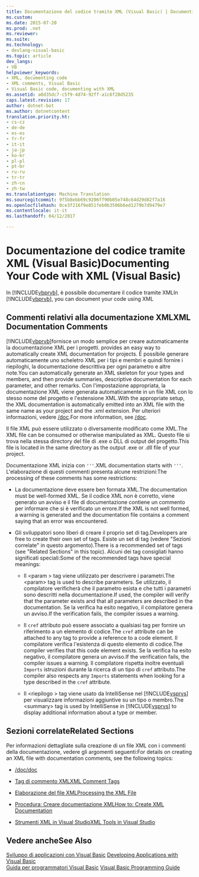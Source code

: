 ```yaml
---
title: Documentazione del codice tramite XML (Visual Basic) | Documenti di Microsoft
ms.custom: 
ms.date: 2015-07-20
ms.prod: .net
ms.reviewer: 
ms.suite: 
ms.technology:
- devlang-visual-basic
ms.topic: article
dev_langs:
- VB
helpviewer_keywords:
- XML, documenting code
- XML comments, Visual Basic
- Visual Basic code, documenting with XML
ms.assetid: a0d35dc7-c5f9-4d74-92ff-a1c6f28d5235
caps.latest.revision: 17
author: dotnet-bot
ms.author: dotnetcontent
translation.priority.ht:
- cs-cz
- de-de
- es-es
- fr-fr
- it-it
- ja-jp
- ko-kr
- pl-pl
- pt-br
- ru-ru
- tr-tr
- zh-cn
- zh-tw
ms.translationtype: Machine Translation
ms.sourcegitcommit: 9f5b8ebb69c9206ff90b05e748c64d29d82f7a16
ms.openlocfilehash: 0ce3f216f9e851feb0b3506b6ed1279b7d9479e7
ms.contentlocale: it-it
ms.lasthandoff: 04/12/2017

---
```

# <a name="documenting-your-code-with-xml-visual-basic"></a><span data-ttu-id="c6a8d-102">Documentazione del codice tramite XML (Visual Basic)</span><span class="sxs-lookup"><span data-stu-id="c6a8d-102">Documenting Your Code with XML (Visual Basic)</span></span>
<span data-ttu-id="c6a8d-103">In [!INCLUDE[vbprvb](../../../csharp/programming-guide/concepts/linq/includes/vbprvb_md.md)], è possibile documentare il codice tramite XML</span><span class="sxs-lookup"><span data-stu-id="c6a8d-103">In [!INCLUDE[vbprvb](../../../csharp/programming-guide/concepts/linq/includes/vbprvb_md.md)], you can document your code using XML</span></span>  
  
## <a name="xml-documentation-comments"></a><span data-ttu-id="c6a8d-104">Commenti relativi alla documentazione XML</span><span class="sxs-lookup"><span data-stu-id="c6a8d-104">XML Documentation Comments</span></span>  
 [!INCLUDE[vbprvb](../../../csharp/programming-guide/concepts/linq/includes/vbprvb_md.md)]<span data-ttu-id="c6a8d-105">fornisce un modo semplice per creare automaticamente la documentazione XML per i progetti.</span><span class="sxs-lookup"><span data-stu-id="c6a8d-105"> provides an easy way to automatically create XML documentation for projects.</span></span> <span data-ttu-id="c6a8d-106">È possibile generare automaticamente uno scheletro XML per i tipi e membri e quindi fornire i riepiloghi, la documentazione descrittiva per ogni parametro e altre note.</span><span class="sxs-lookup"><span data-stu-id="c6a8d-106">You can automatically generate an XML skeleton for your types and members, and then provide summaries, descriptive documentation for each parameter, and other remarks.</span></span> <span data-ttu-id="c6a8d-107">Con l'impostazione appropriata, la documentazione XML viene generata automaticamente in un file XML con lo stesso nome del progetto e l'estensione XML.</span><span class="sxs-lookup"><span data-stu-id="c6a8d-107">With the appropriate setup, the XML documentation is automatically emitted into an XML file with the same name as your project and the .xml extension.</span></span> <span data-ttu-id="c6a8d-108">Per ulteriori informazioni, vedere [/doc](../../../visual-basic/reference/command-line-compiler/doc.md).</span><span class="sxs-lookup"><span data-stu-id="c6a8d-108">For more information, see [/doc](../../../visual-basic/reference/command-line-compiler/doc.md).</span></span>  
  
 <span data-ttu-id="c6a8d-109">Il file XML può essere utilizzato o diversamente modificato come XML.</span><span class="sxs-lookup"><span data-stu-id="c6a8d-109">The XML file can be consumed or otherwise manipulated as XML.</span></span> <span data-ttu-id="c6a8d-110">Questo file si trova nella stessa directory del file di .exe o DLL di output del progetto.</span><span class="sxs-lookup"><span data-stu-id="c6a8d-110">This file is located in the same directory as the output .exe or .dll file of your project.</span></span>  
  
 <span data-ttu-id="c6a8d-111">Documentazione XML inizia con `'''`.</span><span class="sxs-lookup"><span data-stu-id="c6a8d-111">XML documentation starts with `'''`.</span></span> <span data-ttu-id="c6a8d-112">L'elaborazione di questi commenti presenta alcune restrizioni:</span><span class="sxs-lookup"><span data-stu-id="c6a8d-112">The processing of these comments has some restrictions:</span></span>  
  
-   <span data-ttu-id="c6a8d-113">La documentazione deve essere ben formata XML.</span><span class="sxs-lookup"><span data-stu-id="c6a8d-113">The documentation must be well-formed XML.</span></span> <span data-ttu-id="c6a8d-114">Se il codice XML non è corretto, viene generato un avviso e il file di documentazione contiene un commento per informare che si è verificato un errore.</span><span class="sxs-lookup"><span data-stu-id="c6a8d-114">If the XML is not well formed, a warning is generated and the documentation file contains a comment saying that an error was encountered.</span></span>  
  
-   <span data-ttu-id="c6a8d-115">Gli sviluppatori sono liberi di creare il proprio set di tag.</span><span class="sxs-lookup"><span data-stu-id="c6a8d-115">Developers are free to create their own set of tags.</span></span> <span data-ttu-id="c6a8d-116">Esiste un set di tag (vedere "Sezioni correlate" in questo argomento).</span><span class="sxs-lookup"><span data-stu-id="c6a8d-116">There is a recommended set of tags (see "Related Sections" in this topic).</span></span> <span data-ttu-id="c6a8d-117">Alcuni dei tag consigliati hanno significati speciali:</span><span class="sxs-lookup"><span data-stu-id="c6a8d-117">Some of the recommended tags have special meanings:</span></span>  
  
    -   <span data-ttu-id="c6a8d-118">Il \<param > tag viene utilizzato per descrivere i parametri.</span><span class="sxs-lookup"><span data-stu-id="c6a8d-118">The \<param> tag is used to describe parameters.</span></span> <span data-ttu-id="c6a8d-119">Se utilizzato, il compilatore verificherà che il parametro esista e che tutti i parametri sono descritti nella documentazione.</span><span class="sxs-lookup"><span data-stu-id="c6a8d-119">If used, the compiler will verify that the parameter exists and that all parameters are described in the documentation.</span></span> <span data-ttu-id="c6a8d-120">Se la verifica ha esito negativo, il compilatore genera un avviso.</span><span class="sxs-lookup"><span data-stu-id="c6a8d-120">If the verification fails, the compiler issues a warning.</span></span>  
  
    -   <span data-ttu-id="c6a8d-121">Il `cref` attributo può essere associato a qualsiasi tag per fornire un riferimento a un elemento di codice.</span><span class="sxs-lookup"><span data-stu-id="c6a8d-121">The `cref` attribute can be attached to any tag to provide a reference to a code element.</span></span> <span data-ttu-id="c6a8d-122">Il compilatore verifica l'esistenza di questo elemento di codice.</span><span class="sxs-lookup"><span data-stu-id="c6a8d-122">The compiler verifies that this code element exists.</span></span> <span data-ttu-id="c6a8d-123">Se la verifica ha esito negativo, il compilatore genera un avviso.</span><span class="sxs-lookup"><span data-stu-id="c6a8d-123">If the verification fails, the compiler issues a warning.</span></span> <span data-ttu-id="c6a8d-124">Il compilatore rispetta inoltre eventuali `Imports` istruzioni durante la ricerca di un tipo di `cref` attributo.</span><span class="sxs-lookup"><span data-stu-id="c6a8d-124">The compiler also respects any `Imports` statements when looking for a type described in the `cref` attribute.</span></span>  
  
    -   <span data-ttu-id="c6a8d-125">Il \<riepilogo > tag viene usato da IntelliSense nel [!INCLUDE[vsprvs](../../../csharp/includes/vsprvs_md.md)] per visualizzare informazioni aggiuntive su un tipo o membro.</span><span class="sxs-lookup"><span data-stu-id="c6a8d-125">The \<summary> tag is used by IntelliSense in [!INCLUDE[vsprvs](../../../csharp/includes/vsprvs_md.md)] to display additional information about a type or member.</span></span>  
  
## <a name="related-sections"></a><span data-ttu-id="c6a8d-126">Sezioni correlate</span><span class="sxs-lookup"><span data-stu-id="c6a8d-126">Related Sections</span></span>  
 <span data-ttu-id="c6a8d-127">Per informazioni dettagliate sulla creazione di un file XML con i commenti della documentazione, vedere gli argomenti seguenti:</span><span class="sxs-lookup"><span data-stu-id="c6a8d-127">For details on creating an XML file with documentation comments, see the following topics:</span></span>  
  
-   [<span data-ttu-id="c6a8d-128">/doc</span><span class="sxs-lookup"><span data-stu-id="c6a8d-128">/doc</span></span>](../../../visual-basic/reference/command-line-compiler/doc.md)  
  
-   [<span data-ttu-id="c6a8d-129">Tag di commento XML</span><span class="sxs-lookup"><span data-stu-id="c6a8d-129">XML Comment Tags</span></span>](../../../visual-basic/language-reference/xmldoc/recommended-xml-tags-for-documentation-comments.md)  
  
-   [<span data-ttu-id="c6a8d-130">Elaborazione del file XML</span><span class="sxs-lookup"><span data-stu-id="c6a8d-130">Processing the XML File</span></span>](../../../visual-basic/programming-guide/program-structure/processing-the-xml-file.md)  
  
-   [<span data-ttu-id="c6a8d-131">Procedura: Creare documentazione XML</span><span class="sxs-lookup"><span data-stu-id="c6a8d-131">How to: Create XML Documentation</span></span>](../../../visual-basic/programming-guide/program-structure/how-to-create-xml-documentation.md)  
  
-   [<span data-ttu-id="c6a8d-132">Strumenti XML in Visual Studio</span><span class="sxs-lookup"><span data-stu-id="c6a8d-132">XML Tools in Visual Studio</span></span>](https://docs.microsoft.com/visualstudio/xml-tools/xml-tools-in-visual-studio)  
  
## <a name="see-also"></a><span data-ttu-id="c6a8d-133">Vedere anche</span><span class="sxs-lookup"><span data-stu-id="c6a8d-133">See Also</span></span>  
 <span data-ttu-id="c6a8d-134">[Sviluppo di applicazioni con Visual Basic](../../../visual-basic/developing-apps/index.md) </span><span class="sxs-lookup"><span data-stu-id="c6a8d-134">[Developing Applications with Visual Basic](../../../visual-basic/developing-apps/index.md) </span></span>  
<span data-ttu-id="c6a8d-135"> [Guida per programmatori Visual Basic](../../../visual-basic/programming-guide/index.md)</span><span class="sxs-lookup"><span data-stu-id="c6a8d-135"> [Visual Basic Programming Guide](../../../visual-basic/programming-guide/index.md)</span></span>
